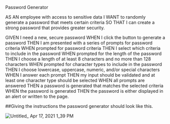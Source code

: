 Password Generator

AS AN employee with access to sensitive data
I WANT to randomly generate a password that meets certain criteria
SO THAT I can create a strong password that provides greater security.


GIVEN I need a new, secure password
WHEN I click the button to generate a password
THEN I am presented with a series of prompts for password criteria
WHEN prompted for password criteria
THEN I select which criteria to include in the password
WHEN prompted for the length of the password
THEN I choose a length of at least 8 characters and no more than 128 characters
WHEN prompted for character types to include in the password
THEN I choose lowercase, uppercase, numeric, and/or special characters
WHEN I answer each prompt
THEN my input should be validated and at least one character type should be selected
WHEN all prompts are answered
THEN a password is generated that matches the selected criteria
WHEN the password is generated
THEN the password is either displayed in an alert or written to the page.

##Giving the instructions the password generator should look like this.

![Untitled_ Apr 17, 2021 1_39 PM](https://user-images.githubusercontent.com/79770408/115121827-c2575400-9f82-11eb-86a0-ea87bced5016.gif)
